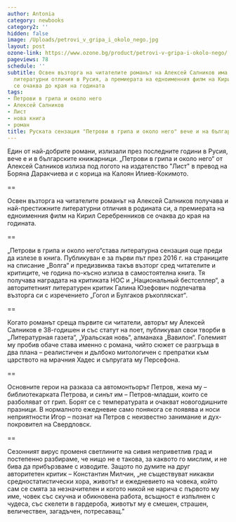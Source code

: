 ```yaml
---
author: Antonia
category: newbooks
category2: ''
hidden: false
image: /Uploads/petrovi_v_gripa_i_okolo_nego.jpg
layout: post
ozone-link: https://www.ozone.bg/product/petrovi-v-gripa-i-okolo-nego/
pageviews: 78
schedule: ''
subtitle: Освен възторга на читателите романът на Алексей Салников има и най-престижните
  литературни отличия в Русия, а премиерата на едноименния филм на Кирил Серебренников
  се очаква до края на годината
tags:
- Петрови в грипа и около него
- Алексей Салников
- Лист
- нова книга
- роман
title: Руската сензация "Петрови в грипа и около него" вече и на български
---
```


Един от най-добрите романи, излизали през последните години в Русия, вече е и в българските книжарници. „Петрови в грипа и около него“ от Алексей Салников излиза под логото на издателство "Лист" в превод на Боряна Даракчиева и с корица на Калоян Илиев-Кокимото.

\==

Освен възторга на читателите романът на Алексей Салников получава и най-престижните литературни отличия в родината си, а премиерата на едноименния филм на Кирил Серебренников се очаква до края на годината. 

\==

„Петрови в грипа и около него“става литературна сензация още преди да излезе в книга. Публикуван е за първи път през 2016 г. на страниците на списание „Волга“ и предизвиква такъв възторг сред читателите и критиците, че година по-късно излиза в самостоятелна книга. Тя получава наградата на критиката НОС и „Национальный бестселлер“, а авторитетният литературен критик Галина Юзефович подпечатва възторга си с изречението „Гогол и Булгаков ръкопляскат“*.*

\==

Когато романът среща първите си читатели, авторът му Алексей Салников е 38-годишен и със статут на поет, публикувал свои творби в „Литературная газета“, „Уральская новь“, алманаха „Вавилон“. Големият му пробив обаче става именно с романа, чийто сюжет се разгръща в два плана – реалистичен и дълбоко митологичен с препратки към царството на мрачния Хадес и съпругата му Персефона.

\==

Основните герои на разказа са автомонтьорът Петров, жена му – библиотекарката Петрова, и синът им – Петров-младши, които се разболяват от грип. Борят се с температурата и очакват новогодишните празници. В нормалното ежедневие само понякога се появява и носи неприятности Игор – познат на Петров с неизвестно занимание и дух-покровител на Свердловск. 

\==

Сезонният вирус променя светлините на сивия неприветлив град и постепенно разбираме, че нищо не е такова, за каквото го мислим, и не бива да прибързваме с изводите. Защото по думите на друг авторитетен критик – Константин Милчин, „не съществуват никакви средностатистически хора, животът и ежедневието на човека, който сам се смята за незначителен и когото никой не нарича с първото му име, човек със скучна и обикновена работа, всъщност е изпълнен с чудеса, със скелети в гардероба, животът му е смешен, страшен, величествен, загадъчен, потресаващ."